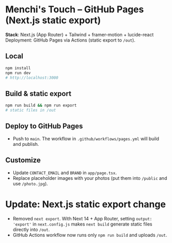 # Menchi's Touch – GitHub Pages (Next.js static export)

**Stack**: Next.js (App Router) + Tailwind + framer-motion + lucide-react  
Deployment: GitHub Pages via Actions (static export to `/out`).

## Local
```bash
npm install
npm run dev
# http://localhost:3000
```

## Build & static export
```bash
npm run build && npm run export
# static files in /out
```

## Deploy to GitHub Pages
- Push to `main`. The workflow in `.github/workflows/pages.yml` will build and publish.

## Customize
- Update `CONTACT_EMAIL` and `BRAND` in `app/page.tsx`.
- Replace placeholder images with your photos (put them into `/public` and use `/photo.jpg`).

# Update: Next.js static export change

- Removed `next export`. With Next 14 + App Router, setting `output: 'export'` in `next.config.js`
  makes `next build` generate static files directly into `/out`.
- GitHub Actions workflow now runs only `npm run build` and uploads `/out`.
